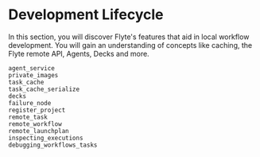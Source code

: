 # Development Lifecycle

In this section, you will discover Flyte's features that aid in local workflow development.
You will gain an understanding of concepts like caching, the Flyte remote API, Agents, Decks and more.

```{auto-examples-toc}
agent_service
private_images
task_cache
task_cache_serialize
decks
failure_node
register_project
remote_task
remote_workflow
remote_launchplan
inspecting_executions
debugging_workflows_tasks
```
